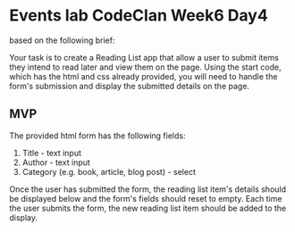 # Events lab CodeClan Week6 Day4
based on the following brief:

Your task is to create a Reading List app that allow a user to submit items they intend to read later and view them on the page. Using the start code, which has the html and css already provided, you will need to handle the form's submission and display the submitted details on the page.

## MVP
The provided html form has the following fields:

1. Title - text input
2. Author - text input
3. Category (e.g. book, article, blog post) - select

Once the user has submitted the form, the reading list item's details should be displayed below and the form's fields should reset to empty. Each time the user submits the form, the new reading list item should be added to the display.
